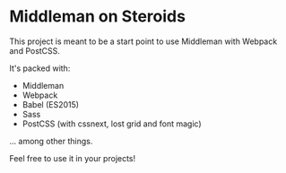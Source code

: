# Middleman on Steroids

This project is meant to be a start point to use Middleman with Webpack and PostCSS.

It's packed with:

* Middleman
* Webpack
* Babel (ES2015)
* Sass
* PostCSS (with cssnext, lost grid and font magic)

... among other things.

Feel free to use it in your projects!